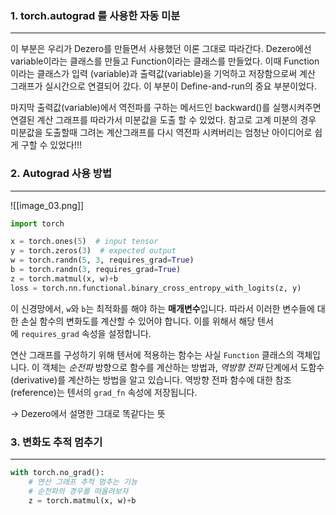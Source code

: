 ### 1. torch.autograd 를 사용한 자동 미분
---
이 부분은 우리가 Dezero를 만들면서 사용했던 이론 그대로 따라간다. Dezero에선 variable이라는 클래스를 만들고 Function이라는 클래스를 만들었다. 이때 Function이라는 클래스가 입력 (variable)과 출력값(variable)을 기억하고 저장함으로써 계산 그래프가 실시간으로 연결되어 갔다. 이 부분이 Define-and-run의 중요 부분이었다. 

마지막 출력값(variable)에서 역전파를 구하는 메서드인 backward()를 실행시켜주면 연결된 계산 그래프를 따라가서 미분값을 도출 할 수 있었다. 참고로 고계 미분의 경우 미분값을 도출할때 그려논 계산그래프를 다시 역전파 시켜버리는 엄청난 아이디어로 쉽게 구할 수 있었다!!! 


### 2. Autograd 사용 방법
---
![[image_03.png]]
``` python
import torch

x = torch.ones(5)  # input tensor
y = torch.zeros(3)  # expected output
w = torch.randn(5, 3, requires_grad=True)
b = torch.randn(3, requires_grad=True)
z = torch.matmul(x, w)+b
loss = torch.nn.functional.binary_cross_entropy_with_logits(z, y)
```

이 신경망에서, `w`와 `b`는 최적화를 해야 하는 **매개변수**입니다. 따라서 이러한 변수들에 대한 손실 함수의 변화도를 계산할 수 있어야 합니다. 이를 위해서 해당 텐서에 `requires_grad` 속성을 설정합니다.

연산 그래프를 구성하기 위해 텐서에 적용하는 함수는 사실 `Function` 클래스의 객체입니다. 이 객체는 _순전파_ 방향으로 함수를 계산하는 방법과, _역방향 전파_ 단계에서 도함수(derivative)를 계산하는 방법을 알고 있습니다. 역방향 전파 함수에 대한 참조(reference)는 텐서의 `grad_fn` 속성에 저장됩니다. 

-> Dezero에서 설명한 그대로 똑같다는 뜻


### 3. 변화도 추적 멈추기
---
``` python
with torch.no_grad():
	# 연산 그래프 추적 멈추는 기능
	# 순전파의 경우를 떠올려보자
    z = torch.matmul(x, w)+b
```






